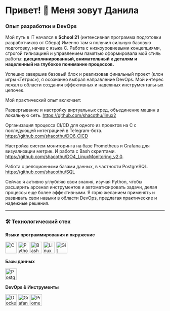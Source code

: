 # Привет! 👋 Меня зовут Данила

### Опыт разработки и DevOps

Мой путь в IT начался в **School 21** (интенсивная программа подготовки разработчиков от Сбера) Именно там я получил сильную базовую подготовку, начав с языка C. Работа с низкоуровневыми концепциями, строгой типизацией и управлением памятью сформировала мой стиль работы: **дисциплинированный, внимательный к деталям и нацеленный на глубокое понимание процессов.**

Успешно завершив базовый блок и реализовав финальный проект (клон игры «Тетрис»), я осознанно выбрал направление DevOps. Мой интерес лежал в области создания эффективных и надежных инструментальных цепочек.

Мой практический опыт включает:

Развертывание и настройку виртуальных сред, объединение машин в локальную сеть.
https://github.com/shacothu/linux2

Организация процесса CI/CD для одного из проектов на C с последующей интеграцией в Telegram-бота.
https://github.com/shacothu/DO6_CICD

Настройка систем мониторинга на базе Prometheus и Grafana для визуализации метрик. И работа с Bash скриптами.
https://github.com/shacothu/DO4_LinuxMonitoring_v2.0.

Работа с реляционными базами данных, в частности PostgreSQL. 
https://github.com/shacothu/SQL

Сейчас я активно углубляю свои знания, изучая Python, чтобы расширить арсенал инструментов и автоматизировать задачи, делая процессы еще более эффективными. Я горю желанием применять и развивать свои навыки в области DevOps, предлагая практические и надежные решения.

---

### 🛠️ Технологический стек

**Языки программирования и окружение**
<p>
  <img src="https://raw.githubusercontent.com/danielcranney/readme-generator/main/public/icons/skills/c-colored.svg" alt="C" title="C" width="36" height="36" />
  <img src="https://raw.githubusercontent.com/danielcranney/readme-generator/main/public/icons/skills/python-colored.svg" alt="Python" title="Python" width="36" height="36" />
  <img src="https://raw.githubusercontent.com/danielcranney/readme-generator/main/public/icons/skills/gnubash-colored.svg" alt="Bash" title="Bash" width="36" height="36" />
  <img src="https://raw.githubusercontent.com/danielcranney/readme-generator/main/public/icons/skills/linux-colored.svg" alt="Linux" title="Linux" width="36" height="36" />
  <img src="https://raw.githubusercontent.com/danielcranney/readme-generator/main/public/icons/skills/git-colored.svg" alt="Git" title="Git" width="36" height="36" />
</p>

**Базы данных**
<p>
  <img src="https://raw.githubusercontent.com/danielcranney/readme-generator/main/public/icons/skills/postgresql-colored.svg" alt="PostgreSQL" title="PostgreSQL" width="36" height="36" />
</p>

**DevOps & Инструменты**
<p>
  <img src="https://raw.githubusercontent.com/danielcranney/readme-generator/main/public/icons/skills/docker-colored.svg" alt="Docker" title="Docker" width="36" height="36" />
  <img src="https://www.vectorlogo.zone/logos/grafana/grafana-icon.svg" alt="Grafana" title="Grafana" width="36" height="36" />
  <img src="https://www.vectorlogo.zone/logos/prometheusio/prometheusio-icon.svg" alt="Prometheus" title="Prometheus" width="36" height="36" />
</p>

